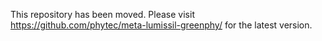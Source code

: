 This repository has been moved. Please visit https://github.com/phytec/meta-lumissil-greenphy/ for the latest version.
